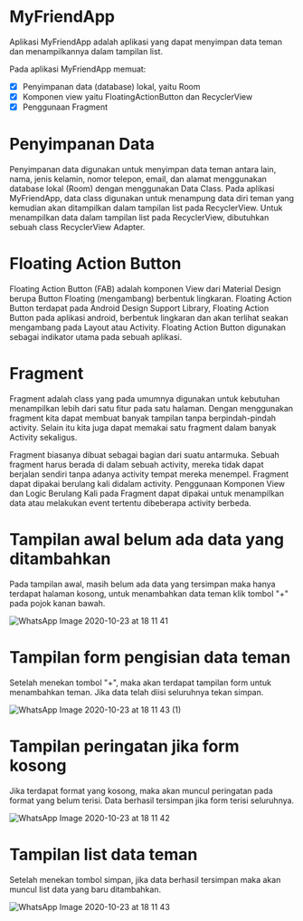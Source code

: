 # MyFriendApp
Aplikasi MyFriendApp adalah aplikasi yang dapat menyimpan data teman dan menampilkannya dalam tampilan list.

Pada aplikasi MyFriendApp memuat:
- [x] Penyimpanan data (database) lokal, yaitu Room
- [x] Komponen view yaitu FloatingActionButton dan RecyclerView
- [x] Penggunaan Fragment

# Penyimpanan Data
Penyimpanan data digunakan untuk menyimpan data teman antara lain, nama, jenis kelamin, nomor telepon, email, dan alamat menggunakan database lokal (Room) dengan menggunakan Data Class. Pada aplikasi MyFriendApp, data class digunakan untuk menampung data diri teman yang kemudian akan ditampilkan dalam tampilan list pada RecyclerView. Untuk menampilkan data dalam tampilan list pada RecyclerView, dibutuhkan sebuah class RecyclerView Adapter.

# Floating Action Button
Floating Action Button (FAB) adalah komponen View dari Material Design berupa Button Floating (mengambang) berbentuk lingkaran. Floating Action Button terdapat pada Android Design Support Library, Floating Action Button pada aplikasi android, berbentuk lingkaran dan akan terlihat seakan mengambang pada Layout atau Activity. Floating Action Button digunakan sebagai indikator utama pada sebuah aplikasi.

# Fragment
Fragment adalah class yang pada umumnya digunakan untuk kebutuhan menampilkan lebih dari satu fitur pada satu halaman. Dengan menggunakan fragment kita dapat membuat banyak tampilan tanpa berpindah-pindah activity. Selain itu kita juga dapat memakai satu fragment dalam banyak Activity sekaligus.

Fragment biasanya dibuat sebagai bagian dari suatu antarmuka. Sebuah fragment harus berada di dalam sebuah activity, mereka tidak dapat berjalan sendiri tanpa adanya activity tempat mereka menempel. Fragment dapat dipakai berulang kali didalam activity. Penggunaan Komponen View dan Logic Berulang Kali pada Fragment dapat dipakai untuk menampilkan data atau melakukan event tertentu dibeberapa activity berbeda. 

# Tampilan awal belum ada data yang ditambahkan
Pada tampilan awal, masih belum ada data yang tersimpan maka hanya terdapat halaman kosong, untuk menambahkan data teman klik tombol "+" pada pojok kanan bawah.

![WhatsApp Image 2020-10-23 at 18 11 41](https://user-images.githubusercontent.com/60589822/96999442-5a89f880-155f-11eb-9158-f067a4ac57db.jpeg)

# Tampilan form pengisian data teman
Setelah menekan tombol "+", maka akan terdapat tampilan form untuk menambahkan teman. Jika data telah diisi seluruhnya tekan simpan.

![WhatsApp Image 2020-10-23 at 18 11 43 (1)](https://user-images.githubusercontent.com/60589822/96999486-6a094180-155f-11eb-8984-ee3ed5f6a3b4.jpeg)

# Tampilan peringatan jika form kosong
Jika terdapat format yang kosong, maka akan muncul peringatan pada format yang belum terisi. Data berhasil tersimpan jika form terisi seluruhnya.

![WhatsApp Image 2020-10-23 at 18 11 42](https://user-images.githubusercontent.com/60589822/96999509-742b4000-155f-11eb-97c3-0a727ec64df1.jpeg)

# Tampilan list data teman
Setelah menekan tombol simpan, jika data berhasil tersimpan maka akan muncul list data yang baru ditambahkan.

![WhatsApp Image 2020-10-23 at 18 11 43](https://user-images.githubusercontent.com/60589822/96999378-434b0b00-155f-11eb-8a2a-0dae61f45e9f.jpeg)
